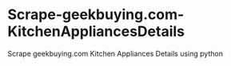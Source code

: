 # Scrape-geekbuying.com-KitchenAppliancesDetails
Scrape geekbuying.com Kitchen Appliances Details using python
